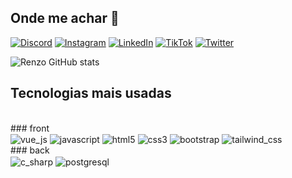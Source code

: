 ## Onde me achar 👋

[![Discord](https://img.shields.io/badge/Discord-7289DA?style=for-the-badge&logo=discord&logoColor=white)](https://github.com/renzoalves)
[![Instagram](https://img.shields.io/badge/Instagram-E4405F?style=for-the-badge&logo=instagram&logoColor=white)](https://github.com/renzoalves)
[![LinkedIn](https://img.shields.io/badge/LinkedIn-0077B5?style=for-the-badge&logo=linkedin&logoColor=white)](https://github.com/renzoalves)
[![TikTok](https://img.shields.io/badge/TikTok-000000?style=for-the-badge&logo=tiktok&logoColor=white)](https://github.com/renzoalves)
[![Twitter](https://img.shields.io/badge/Twitter-1DA1F2?style=for-the-badge&logo=twitter&logoColor=white)](https://github.com/renzoalves)

![Renzo GitHub stats](https://github-readme-stats.vercel.app/api?username=renzoalves&show_icons+true&theme=dracula)

## Tecnologias mais usadas
<div style="display: inline_block"><br/>
  ### front 
  <br/>
  <img align="center" alt="vue_js" src="https://img.shields.io/badge/Vue.js-35495E?style=for-the-badge&logo=vue.js&logoColor=4FC08D"/>
  <img align="center" alt="javascript" src="https://img.shields.io/badge/JavaScript-F7DF1E?style=for-the-badge&logo=javascript&logoColor=black"/>
  <img align="center" alt="html5" src="https://img.shields.io/badge/HTML5-E34F26?style=for-the-badge&logo=html5&logoColor=white"/>
  <img align="center" alt="css3" src="https://img.shields.io/badge/CSS3-1572B6?style=for-the-badge&logo=css3&logoColor=white"/>
  <img align="center" alt="bootstrap" src="https://img.shields.io/badge/Bootstrap-563D7C?style=for-the-badge&logo=bootstrap&logoColor=white"/>
  <img align="center" alt="tailwind_css" src="https://img.shields.io/badge/Tailwind_CSS-38B2AC?style=for-the-badge&logo=tailwind-css&logoColor=white"/>
  
  <br/> 
  ### back
  <br/>
  <img align="center" alt="c_sharp" src="https://img.shields.io/badge/C%23-239120?style=for-the-badge&logo=c-sharp&logoColor=white"/>
  <img align="center" alt="postgresql" src="https://img.shields.io/badge/PostgreSQL-316192?style=for-the-badge&logo=postgresql&logoColor=white"/>
</div>


<!--
**renzoalves/renzoalves** is a ✨ _special_ ✨ repository because its `README.md` (this file) appears on your GitHub profile.

Here are some ideas to get you started:

- 🔭 I’m currently working on ...
- 🌱 I’m currently learning ...
- 👯 I’m looking to collaborate on ...
- 🤔 I’m looking for help with ...
- 💬 Ask me about ...
- 📫 How to reach me: ...
- 😄 Pronouns: ...
- ⚡ Fun fact: ...
-->
